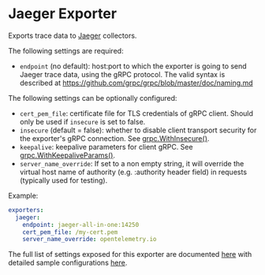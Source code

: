 # Jaeger Exporter

Exports trace data to [Jaeger](https://www.jaegertracing.io/) collectors.

The following settings are required:

- `endpoint` (no default): host:port to which the exporter is going to send Jaeger trace data,
using the gRPC protocol. The valid syntax is described at
https://github.com/grpc/grpc/blob/master/doc/naming.md

The following settings can be optionally configured:

- `cert_pem_file`: certificate file for TLS credentials of gRPC client. Should
only be used if `insecure` is set to false.
- `insecure` (default = false): whether to disable client transport security for the exporter's gRPC
connection. See [grpc.WithInsecure()](https://godoc.org/google.golang.org/grpc#WithInsecure).
- `keepalive`: keepalive parameters for client gRPC. See
[grpc.WithKeepaliveParams()](https://godoc.org/google.golang.org/grpc#WithKeepaliveParams).
- `server_name_override`: If set to a non empty string, it will override the virtual host name 
of authority (e.g. :authority header field) in requests (typically used for testing).

Example:

```yaml
exporters:
  jaeger:
    endpoint: jaeger-all-in-one:14250
    cert_pem_file: /my-cert.pem
    server_name_override: opentelemetry.io
```

The full list of settings exposed for this exporter are documented [here](./config.go)
with detailed sample configurations [here](./testdata/config.yaml).
